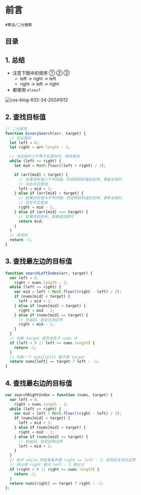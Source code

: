 
# 前言

`#算法/二分搜索` 


## 目录
<!-- toc -->
 ## 1. 总结 

- 注意下图中的顺序 ① ② ③
	- left → right → left
	- right → left → right
- 都使用 `elseif`

![cos-blog-832-34-20241012](https://blog-1310531898.cos.ap-beijing.myqcloud.com/832-34-20241012/Pasted%20image%2020240926210526.png)

## 2. 查找目标值

```javascript
// 二分查找
function binarySearch(arr, target) {
  // 左右指针
  let left = 0;
  let right = arr.length - 1;

  // 当左指针小于等于右指针时，继续查找
  while (left <= right) {
    let mid = Math.floor((left + right) / 2);

    if (arr[mid] < target) {
      // 如果目标值小于中间值，则说明目标值在右侧，更新左指针
      // 在右半边查找
      left = mid + 1;
    } else if (arr[mid] > target) {
      // 如果目标值大于中间值，则说明目标值在左侧，更新右指针
      // 在左半边查找
      right = mid - 1;
    } else if (arr[mid] === target) {
      // 如果找到目标，直接返回即可
      return mid;
    }
  }
  // 未找到
  return -1;
}
```

## 3. 查找最左边的目标值

```javascript
function searchLeftIndex(arr, target) {
  var left = 0,
    right = nums.length - 1;
  while (left <= right) {
    var mid = left + Math.floor((right - left) / 2);
    if (nums[mid] < target) {
      left = mid + 1;
    } else if (nums[mid] > target) {
      right = mid - 1;
    } else if (nums[mid] == target) {
      // 别返回，锁定左侧边界
      right = mid - 1;
    }
  }
  // 判断 target 是否存在于 nums 中
  if (left < 0 || left >= nums.length) {
    return -1;
  }
  // 判断一下 nums[left] 是不是 target
  return nums[left] == target ? left : -1;
}
```

## 4. 查找最右边的目标值

```javascript
var searchRightIndex = function (nums, target) {
  var left = 0,
    right = nums.length - 1;
  while (left <= right) {
    var mid = left + Math.floor((right - left) / 2);
    if (nums[mid] < target) {
      left = mid + 1;
    } else if (nums[mid] > target) {
      right = mid - 1;
    } else if (nums[mid] == target) {
      // 别返回，锁定右侧边界
      left = mid + 1;
    }
  }
  // 由于 while 的结束条件是 right == left - 1，且现在在求右边界
  // 所以用 right 替代 left - 1 更好记
  if (right < 0 || right >= nums.length) {
    return -1;
  }
  return nums[right] == target ? right : -1;
};

```

